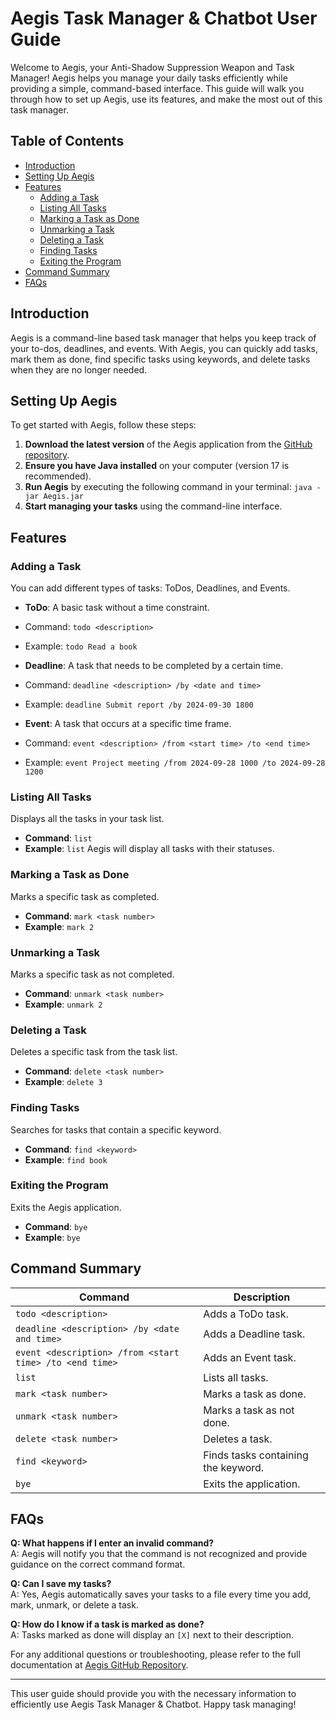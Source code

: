 # Aegis Task Manager & Chatbot User Guide

Welcome to Aegis, your Anti-Shadow Suppression Weapon and Task Manager! Aegis helps you manage your daily tasks efficiently while providing a simple, command-based interface. This guide will walk you through how to set up Aegis, use its features, and make the most out of this task manager.

## Table of Contents
- [Introduction](#introduction)
- [Setting Up Aegis](#setting-up-aegis)
- [Features](#features)
  - [Adding a Task](#adding-a-task)
  - [Listing All Tasks](#listing-all-tasks)
  - [Marking a Task as Done](#marking-a-task-as-done)
  - [Unmarking a Task](#unmarking-a-task)
  - [Deleting a Task](#deleting-a-task)
  - [Finding Tasks](#finding-tasks)
  - [Exiting the Program](#exiting-the-program)
- [Command Summary](#command-summary)
- [FAQs](#faqs)

## Introduction
Aegis is a command-line based task manager that helps you keep track of your to-dos, deadlines, and events. With Aegis, you can quickly add tasks, mark them as done, find specific tasks using keywords, and delete tasks when they are no longer needed.

## Setting Up Aegis
To get started with Aegis, follow these steps:

1. **Download the latest version** of the Aegis application from the [GitHub repository](https://github.com/ThisisXXZ/ip).
2. **Ensure you have Java installed** on your computer (version 17 is recommended).
3. **Run Aegis** by executing the following command in your terminal: ``java -jar Aegis.jar``
4. **Start managing your tasks** using the command-line interface.

## Features

### Adding a Task
You can add different types of tasks: ToDos, Deadlines, and Events.

- **ToDo**: A basic task without a time constraint.
- Command: `todo <description>`
- Example: `todo Read a book`

- **Deadline**: A task that needs to be completed by a certain time.
- Command: `deadline <description> /by <date and time>`
- Example: `deadline Submit report /by 2024-09-30 1800`

- **Event**: A task that occurs at a specific time frame.
- Command: `event <description> /from <start time> /to <end time>`
- Example: `event Project meeting /from 2024-09-28 1000 /to 2024-09-28 1200`

### Listing All Tasks
Displays all the tasks in your task list.

- **Command**: `list`
- **Example**: `list`
Aegis will display all tasks with their statuses.

### Marking a Task as Done
Marks a specific task as completed.

- **Command**: `mark <task number>`
- **Example**: `mark 2`

### Unmarking a Task
Marks a specific task as not completed.

- **Command**: `unmark <task number>`
- **Example**: `unmark 2`

### Deleting a Task
Deletes a specific task from the task list.

- **Command**: `delete <task number>`
- **Example**: `delete 3`

### Finding Tasks
Searches for tasks that contain a specific keyword.

- **Command**: `find <keyword>`
- **Example**: `find book`

### Exiting the Program
Exits the Aegis application.

- **Command**: `bye`
- **Example**: `bye`

## Command Summary
| Command                     | Description                              |
|-----------------------------|------------------------------------------|
| `todo <description>`        | Adds a ToDo task.                       |
| `deadline <description> /by <date and time>` | Adds a Deadline task.                |
| `event <description> /from <start time> /to <end time>` | Adds an Event task.                  |
| `list`                      | Lists all tasks.                        |
| `mark <task number>`        | Marks a task as done.                   |
| `unmark <task number>`      | Marks a task as not done.               |
| `delete <task number>`      | Deletes a task.                         |
| `find <keyword>`            | Finds tasks containing the keyword.     |
| `bye`                       | Exits the application.                  |

## FAQs

**Q: What happens if I enter an invalid command?**  
A: Aegis will notify you that the command is not recognized and provide guidance on the correct command format.

**Q: Can I save my tasks?**  
A: Yes, Aegis automatically saves your tasks to a file every time you add, mark, unmark, or delete a task.

**Q: How do I know if a task is marked as done?**  
A: Tasks marked as done will display an `[X]` next to their description.

For any additional questions or troubleshooting, please refer to the full documentation at [Aegis GitHub Repository](https://github.com/ThisisXXZ/ip).

---

This user guide should provide you with the necessary information to efficiently use Aegis Task Manager & Chatbot. Happy task managing!


